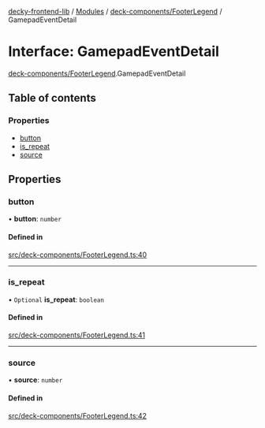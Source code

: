 [decky-frontend-lib](../README.md) / [Modules](../modules.md) / [deck-components/FooterLegend](../modules/deck_components_FooterLegend.md) / GamepadEventDetail

# Interface: GamepadEventDetail

[deck-components/FooterLegend](../modules/deck_components_FooterLegend.md).GamepadEventDetail

## Table of contents

### Properties

- [button](deck_components_FooterLegend.GamepadEventDetail.md#button)
- [is\_repeat](deck_components_FooterLegend.GamepadEventDetail.md#is_repeat)
- [source](deck_components_FooterLegend.GamepadEventDetail.md#source)

## Properties

### button

• **button**: `number`

#### Defined in

[src/deck-components/FooterLegend.ts:40](https://github.com/SteamDeckHomebrew/decky-frontend-lib/blob/678ba21/src/deck-components/FooterLegend.ts#L40)

___

### is\_repeat

• `Optional` **is\_repeat**: `boolean`

#### Defined in

[src/deck-components/FooterLegend.ts:41](https://github.com/SteamDeckHomebrew/decky-frontend-lib/blob/678ba21/src/deck-components/FooterLegend.ts#L41)

___

### source

• **source**: `number`

#### Defined in

[src/deck-components/FooterLegend.ts:42](https://github.com/SteamDeckHomebrew/decky-frontend-lib/blob/678ba21/src/deck-components/FooterLegend.ts#L42)
